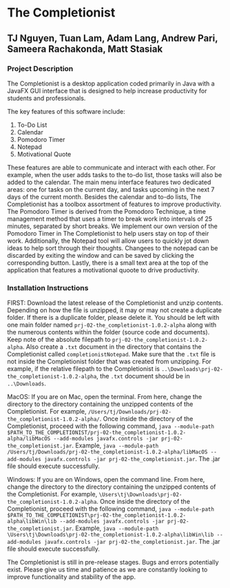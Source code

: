 # The Completionist
## TJ Nguyen, Tuan Lam, Adam Lang, Andrew Pari, Sameera Rachakonda, Matt Stasiak 

### Project Description 
The Completionist is a desktop application coded primarily in Java with a JavaFX GUI interface that is designed to help increase productivity for students and professionals. 

The key features of this software include:
1. To-Do List
2. Calendar
3. Pomodoro Timer
4. Notepad
5. Motivational Quote

These features are able to communicate and interact with each other. For example, when the user adds tasks to the to-do list, those tasks will also be added to the calendar. The main menu interface features two dedicated areas: one for tasks on the current day, and tasks upcoming in the next 7 days of the current month. Besides the calendar and to-do lists, The Completionist has a toolbox assortment of features to improve productivity. The Pomodoro Timer is derived from the Pomodoro Technique, a time management method that uses a timer to break work into intervals of 25 minutes, separated by short breaks. We implement our own version of the Pomodoro Timer in The Completionist to help users stay on top of their work. Additionally, the Notepad tool will allow users to quickly jot down ideas to help sort through their thoughts. Changees to the notepad can be discarded by exiting the window and can be saved by clicking the corresponding button. Lastly, there is a small text area at the top of the application that features a motivational quoote to drive productivity.

### Installation Instructions

FIRST:  Download the latest release of the Completionist and unzip contents. Depending on how the file is unzipped, it may or may not create a duplicate folder. If there is a duplicate folder, please delete it. You should be left with one main folder named `prj-02-the_completionist-1.0.2-alpha` along with the numerous contents within the folder (source code and documents). Keep note of the absolute filepath to `prj-02-the_completionist-1.0.2-alpha`. Also create a `.txt` document in the directory that contains the Completionist called `completionistNotepad`. Make sure that the `.txt` file is not inside the Completionist folder that was created from unzipping. For example, if the relative filepath to the Completionist is `..\Downloads\prj-02-the_completionist-1.0.2-alpha`, the `.txt` document should be in `..\Downloads`.

MacOS: If you are on Mac, open the terminal. From here, change the directory to the directory containing the unzipped contents of the Completionist. 
For example, 
`/Users/tj/Downloads/prj-02-the_completionist-1.0.2-alpha/`. 
Once inside the directory of the Completionist, proceed with the following command, 
`java --module-path $PATH_TO_THE_COMPLETIONIST/prj-02-the_completionist-1.0.2-alpha/libMacOS --add-modules javafx.controls -jar prj-02-the_completionist.jar`. 
Example, 
`java --module-path /Users/tj/Downloads/prj-02-the_completionist-1.0.2-alpha/libMacOS --add-modules javafx.controls -jar prj-02-the_completionist.jar`. 
The .jar file should execute successfully. 

Windows: If you are on Windows, open the command line. From here, change the directory to the directory containing the unzipped contents of the Completionist. 
For example, 
`\Users\tj\Downloads\prj-02-the_completionist-1.0.2-alpha`. 
Once inside the directory of the Completionist, proceed with the following command, 
`java --module-path $PATH_TO_THE_COMPLETIONIST\prj-02-the_completionist-1.0.2-alpha\libWin\lib --add-modules javafx.controls -jar prj-02-the_completionist.jar`. 
Example, 
`java --module-path \Users\tj\Downloads\prj-02-the_completionist-1.0.2-alpha\libWin\lib --add-modules javafx.controls -jar prj-02-the_completionist.jar`. 
The .jar file should execute successfully.

The Completionist is still in pre-release stages. Bugs and errors potentially exist. Please give us time and patience as we are constantly looking to improve functionality and stability of the app.
